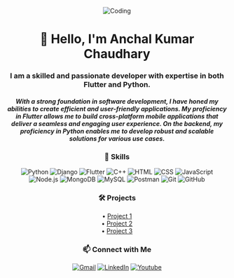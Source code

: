 <!-- Banner Image -->
<p align="center">
  <img src="https://cdn.dribbble.com/users/1162077/screenshots/3848914/programmer.gif" alt="Coding">
</p>

<!-- Introduction -->
<h1 align="center">👋 Hello, I'm Anchal Kumar Chaudhary</h1>
<h3 align="center">I am a skilled and passionate developer with expertise in both Flutter and Python.</h3>
<h5 align="center">With a strong foundation in software development, I have honed my abilities to create efficient and user-friendly applications. My proficiency in Flutter allows me to build cross-platform mobile applications that deliver a seamless and engaging user experience. On the backend, my proficiency in Python enables me to develop robust and scalable solutions for various use cases.</h5>

<!-- Skills -->
<h3 align="center">🚀 Skills</h3>
<p align="center">
  <img src="https://img.shields.io/badge/Python-3776AB?style=flat-square&logo=python&logoColor=white" alt="Python">
  <img src="https://img.shields.io/badge/Django-092E20?style=flat-square&logo=django&logoColor=white" alt="Django">
  <img src="https://img.shields.io/badge/Flutter-02569B?style=flat-square&logo=flutter&logoColor=white" alt="Flutter">
  <img src="https://img.shields.io/badge/C++-3776AB?style=flat-square&logo=c++&logoColor=white" alt="C++">
   <img src="https://img.shields.io/badge/-HTML-E34F26?style=flat-square&logo=html5&logoColor=white" alt="HTML">
  <img src="https://img.shields.io/badge/-CSS-1572B6?style=flat-square&logo=css3&logoColor=white" alt="CSS">
  <img src="https://img.shields.io/badge/-JavaScript-F7DF1E?style=flat-square&logo=javascript&logoColor=black" alt="JavaScript">
  <img src="https://img.shields.io/badge/-Node.js-339933?style=flat-square&logo=node.js&logoColor=white" alt="Node.js">
  <img src="https://img.shields.io/badge/-MongoDB-47A248?style=flat-square&logo=mongodb&logoColor=white" alt="MongoDB">
  <img src="https://img.shields.io/badge/-MySQL-4479A1?style=flat-square&logo=mysql&logoColor=white" alt="MySQL">
  <img src="https://img.shields.io/badge/-Postman-FF6C37?style=flat-square&logo=postman&logoColor=white" alt="Postman">
  <img src="https://img.shields.io/badge/-Git-F05032?style=flat-square&logo=git&logoColor=white" alt="Git">
  <img src="https://img.shields.io/badge/-GitHub-181717?style=flat-square&logo=github&logoColor=white" alt="GitHub">
</p>

<!-- Projects -->
<h3 align="center">🛠️ Projects</h3>
<p align="center">
  • <a href="https://github.com/yourusername/project1">Project 1</a><br>
  • <a href="https://github.com/yourusername/project2">Project 2</a><br>
  • <a href="https://github.com/yourusername/project3">Project 3</a><br>
  <!-- Add more projects here -->
</p>

<!-- Social Media -->
<h3 align="center">📫 Connect with Me</h3>
<p align="center">
  <a href="mailto:anchalksai@gmail.com"><img src="https://img.shields.io/badge/Gmail-D14836?style=flat-square&logo=gmail&logoColor=white" alt="Gmail"></a>
  <a href="https://www.linkedin.com/in/anchalkumartech/"><img src="https://img.shields.io/badge/LinkedIn-0077B5?style=flat-square&logo=linkedin&logoColor=white" alt="LinkedIn"></a>
   <a href="https://youtube.com/channel/UCluGK4CuIILu_EPGPvI1BVQ"><img src="https://img.shields.io/badge/-YouTube-FF0000?style=flat-square&logo=youtube&logoColor=white" alt="Youtube"></a>

</p>

<!-- Fun GIF -->

